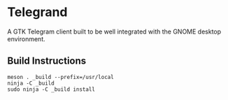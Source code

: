 # Telegrand

A GTK Telegram client built to be well integrated with the GNOME desktop environment.

<!-- <div align="center">
![Main Window](data/resources/screenshots/screenshot1.png "Main Window")
</div> -->

## Build Instructions

```shell
meson . _build --prefix=/usr/local
ninja -C _build
sudo ninja -C _build install
```
